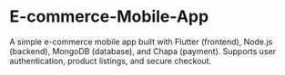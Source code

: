 # E-commerce-Mobile-App
A simple e-commerce mobile app built with Flutter (frontend), Node.js (backend), MongoDB (database), and Chapa (payment). Supports user authentication, product listings, 
and secure checkout.
